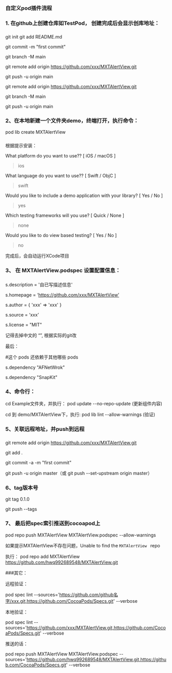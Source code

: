 

### 自定义pod插件流程

### 1. 在github上创建仓库如TestPod， 创建完成后会显示创库地址：
###


git init
git add README.md

git commit -m "first commit"

git branch -M main

git remote add origin https://github.com/xxx/MXTAlertView.git

git push -u origin main



git remote add origin https://github.com/xxx/MXTAlertView.git

git branch -M main

git push -u origin main

###


### 2、在本地新建一个文件夹demo，终端打开，执行命令：

pod lib create MXTAlertView

###

根据提示安装：

What platform do you want to use?? [ iOS / macOS ]

> ios

What language do you want to use?? [ Swift / ObjC ]

> swift


Would you like to include a demo application with your library? [ Yes / No ]

> yes


Which testing frameworks will you use? [ Quick / None ]

> none

Would you like to do view based testing? [ Yes / No ]

> no

完成后，会自动运行XCode项目

###


### 3、 在 MXTAlertView.podspec 设置配置信息： 

###
s.description = '自已写描述信息'

s.homepage = ‘https://github.com/xxx/MXTAlertView’

s.author = { 'xxx' => 'xxx' }

s.source = ‘xxx’

s.license = "MIT"

记得去掉中文的 “”, 根据实际的git改 

最后：

#这个 pods 还依赖于其他哪些 pods

s.dependency "AFNetWrok"

s.dependency "SnapKit"

###


### 4、命令行： 

cd Example文件夹，并执行： pod update --no-repo-update  (更新组件内容)


cd 到 demo/MXTAlertView下，执行: pod lib lint --allow-warnings  (验证)


### 5、关联远程地址，并push到远程

###
git remote add origin https://github.com/xxx/MXTAlertView.git

git add .

git commit -a -m "first commit"

git push -u origin master（或 git push --set-upstream origin master）

###

### 6、tag版本号

git tag 0.1.0

git push --tags



### 7、 最后把spec索引推送到cocoapod上

pod repo push MXTAlertView MXTAlertView.podspec --allow-warnings


如果提示MXTAlertView不存在问题，Unable to find the `MXTAlertView ` repo


执行： pod repo add MXTAlertView https://github.com/hwq992689548/MXTAlertView.git



###其它：

远程验证：

 pod spec lint --sources='https://github.com/github名字/xxx.git,https://github.com/CocoaPods/Specs.git' --verbose  

本地验证：

pod spec lint --sources='https://github.com/xxx/MXTAlertView.git,https://github.com/CocoaPods/Specs.git' --verbose  

推送的话：

pod repo push MXTAlertView MXTAlertView.podspec --sources='https://github.com/hwq992689548/MXTAlertView.git,https://github.com/CocoaPods/Specs.git' --verbose


















